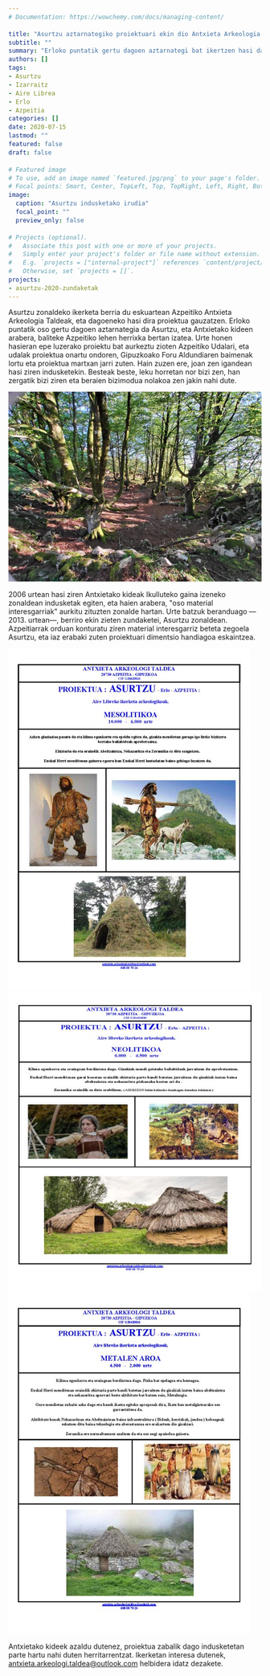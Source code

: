 ```yaml
---
# Documentation: https://wowchemy.com/docs/managing-content/

title: "Asurtzu aztarnategiko proiektuari ekin dio Antxieta Arkeologia Taldeak"
subtitle: ""
summary: "Erloko puntatik gertu dagoen aztarnategi bat ikertzen hasi da Antxieta Arkeologia Taldea, eta joan zen igandean, hilak 12, egin zituzten bertan lehen indusketak."
authors: []
tags: 
- Asurtzu
- Izarraitz
- Aire Librea
- Erlo
- Azpeitia
categories: []
date: 2020-07-15
lastmod: ""
featured: false
draft: false

# Featured image
# To use, add an image named `featured.jpg/png` to your page's folder.
# Focal points: Smart, Center, TopLeft, Top, TopRight, Left, Right, BottomLeft, Bottom, BottomRight.
image:
  caption: "Asurtzu indusketako irudia"
  focal_point: ""
  preview_only: false

# Projects (optional).
#   Associate this post with one or more of your projects.
#   Simply enter your project's folder or file name without extension.
#   E.g. `projects = ["internal-project"]` references `content/project/deep-learning/index.md`.
#   Otherwise, set `projects = []`.
projects: 
- asurtzu-2020-zundaketak
---
```


Asurtzu zonaldeko ikerketa berria du eskuartean Azpeitiko Antxieta Arkeologia Taldeak, eta dagoeneko hasi dira proiektua gauzatzen. Erloko puntatik oso gertu dagoen aztarnategia da Asurtzu, eta Antxietako kideen arabera, baliteke Azpeitiko lehen herrixka bertan izatea. Urte honen hasieran epe luzerako proiektu bat aurkeztu zioten Azpeitiko Udalari, eta udalak proiektua onartu ondoren, Gipuzkoako Foru Aldundiaren baimenak lortu eta proiektua martxan jarri zuten. Hain zuzen ere, joan zen igandean hasi ziren indusketekin. Besteak beste, leku horretan nor bizi zen, han zergatik bizi ziren eta beraien bizimodua nolakoa zen jakin nahi dute.

![Asurtzu](media/1.jpg)

2006 urtean hasi ziren Antxietako kideak Ikulluteko gaina izeneko zonaldean indusketak egiten, eta haien arabera, "oso material interesgarriak" aurkitu zituzten zonalde hartan. Urte batzuk beranduago — 2013. urtean—, berriro ekin zieten zundaketei, Asurtzu zonaldean. Azpeitiarrak orduan konturatu ziren material interesgarriz beteta zegoela Asurtzu, eta iaz erabaki zuten proiektuari dimentsio handiagoa eskaintzea.

![Asurtzu](media/2.jpg)
![Asurtzu](media/3.jpg)
![Asurtzu](media/4.jpg)

Antxietako kideek azaldu dutenez, proiektua zabalik dago indusketetan parte hartu nahi duten herritarrentzat. Ikerketan interesa dutenek, antxieta.arkeologi.taldea@outlook.com helbidera idatz dezakete.
